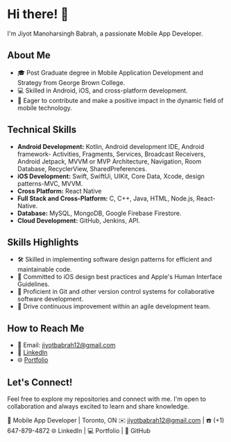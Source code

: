 # Hi there! 👋

I'm Jiyot Manoharsingh Babrah, a passionate Mobile App Developer.

## About Me

- 🎓 Post Graduate degree in Mobile Application Development and Strategy from George Brown College.
- 💻 Skilled in Android, iOS, and cross-platform development.
- 🚀 Eager to contribute and make a positive impact in the dynamic field of mobile technology.

## Technical Skills

- **Android Development:** Kotlin, Android development IDE, Android framework- Activities, Fragments, Services, Broadcast Receivers, Android Jetpack, MVVM or MVP Architecture, Navigation, Room Database, RecyclerView, SharedPreferences.
- **iOS Development:** Swift, SwiftUi, UIKit, Core Data, Xcode, design patterns-MVC, MVVM.
- **Cross Platform:** React Native
- **Full Stack and Cross-Platform:** C, C++, Java, HTML, Node.js, React-Native.
- **Database:** MySQL, MongoDB, Google Firebase Firestore.
- **Cloud Development:** GitHub, Jenkins, API.

## Skills Highlights

- 🛠️ Skilled in implementing software design patterns for efficient and maintainable code.
- 📱 Committed to iOS design best practices and Apple's Human Interface Guidelines.
- 🔄 Proficient in Git and other version control systems for collaborative software development.
- 🚀 Drive continuous improvement within an agile development team.

## How to Reach Me

- 📧 Email: jiyotbabrah12@gmail.com
- 💼 [LinkedIn](https://www.linkedin.com/in/jiyot/)
- 🌐 [Portfolio](https://jiyot.github.io/Portfolio/)

## Let's Connect!

Feel free to explore my repositories and connect with me. I'm open to collaboration and always excited to learn and share knowledge.

🚀 Mobile App Developer | Toronto, ON
✉️ jiyotbabrah12@gmail.com | ☎️ (+1) 647-879-4872
🌐 LinkedIn | 💻 Portfolio | 📂 GitHub

